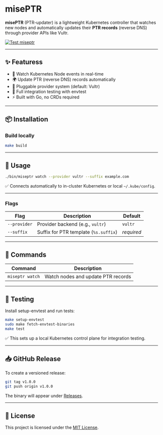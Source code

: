# misePTR

**misePTR** (PTR-updater) is a lightweight Kubernetes controller that watches new nodes and automatically updates their **PTR records** (reverse DNS) through provider APIs like Vultr.

[![Test miseptr](https://github.com/vulnebify/miseptr/actions/workflows/test.yaml/badge.svg)](https://github.com/vulnebify/miseptr/actions/workflows/test.yaml)

---

## ✨ Featuress

- 👀 Watch Kubernetes Node events in real-time  
- 🌍 Update PTR (reverse DNS) records automatically  
- 🔌 Pluggable provider system (default: Vultr)  
- 🧪 Full integration testing with envtest  
- ⚡ Built with Go, no CRDs required  

---

## 📦 Installation

### Build locally

```bash
make build
```

---

## 🚀 Usage

```bash
./bin/miseptr watch --provider vultr --suffix example.com
```

✅ Connects automatically to in-cluster Kubernetes or local `~/.kube/config`.

---

### Flags

| Flag         | Description                            | Default         |
|--------------|----------------------------------------|-----------------|
| `--provider` | Provider backend (e.g., `vultr`)        | `vultr`         |
| `--suffix`   | Suffix for PTR template (`%s.suffix`)   | *required*      |

---

## 🔧 Commands

| Command                | Description                                |
|-------------------------|--------------------------------------------|
| `miseptr watch`    | Watch nodes and update PTR records         |

---

## 🧪 Testing

Install setup-envtest and run tests:

```bash
make setup-envtest
sudo make fetch-envtest-binaries
make test
```

✅ This sets up a local Kubernetes control plane for integration testing.

---

## 📥 GitHub Release

To create a versioned release:

```bash
git tag v1.0.0
git push origin v1.0.0
```

The binary will appear under [Releases](../../releases).

---

## 📝 License

This project is licensed under the [MIT License](./LICENSE).
